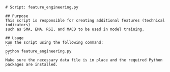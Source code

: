 
    # Script: feature_engineering.py
    
    ## Purpose
    This script is responsible for creating additional features (technical indicators) 
    such as SMA, EMA, RSI, and MACD to be used in model training.
    
    ## Usage
    Run the script using the following command:
    ```
    python feature_engineering.py
    ```
    Make sure the necessary data file is in place and the required Python packages are installed.
    
